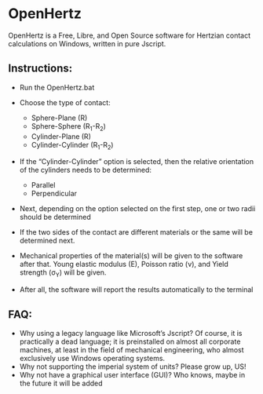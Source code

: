 # OpenHertz
OpenHertz is a Free, Libre, and Open Source software for Hertzian contact calculations on Windows, written in pure Jscript.

## Instructions:

- Run the OpenHertz.bat
- Choose the type of contact:

    * Sphere-Plane (R)
    * Sphere-Sphere (R<sub>1</sub>-R<sub>2</sub>)
    * Cylinder-Plane (R)
    * Cylinder-Cylinder (R<sub>1</sub>-R<sub>2</sub>)

- If the “Cylinder-Cylinder” option is selected, then the relative orientation of the cylinders needs to be determined:
    * Parallel
    * Perpendicular
    <!-- * Angled (α) -->

- Next, depending on the option selected on the first step, one or two radii should be determined
- If the two sides of the contact are different materials or the same will be determined next.
- Mechanical properties of the material(s) will be given to the software after that. Young elastic modulus (E), Poisson ratio (ν), and Yield strength (σ<sub>Y</sub>) will be given.
- After all, the software will report the results automatically to the terminal

## FAQ:

- Why using a legacy language like Microsoft’s Jscript? Of course, it is practically a dead language; it is preinstalled on almost all corporate machines, at least in the field of mechanical engineering, who almost exclusively use Windows operating systems.
- Why not supporting the imperial system of units? Please grow up, US!
- Why not have a graphical user interface (GUI)? Who knows, maybe in the future it will be added

